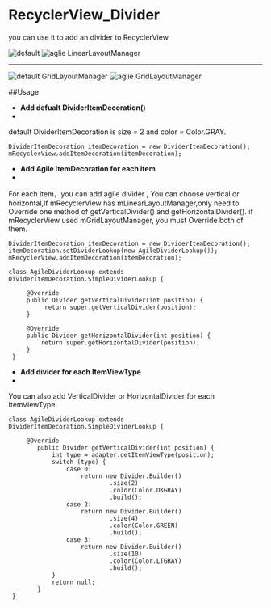 # RecyclerView_Divider

you can use it to add an divider to RecyclerView

![default](https://github.com/ChoicesWang/RecyclerView_Divider/blob/master/pictures/screen%20%281%29.png)
![aglie LinearLayoutManager](https://github.com/ChoicesWang/RecyclerView_Divider/blob/master/pictures/screen%20%282%29.png)


----------


![default GridLayoutManager](https://github.com/ChoicesWang/RecyclerView_Divider/blob/master/pictures/screen%20%283%29.png)
![aglie GridLayoutManager](https://github.com/ChoicesWang/RecyclerView_Divider/blob/master/pictures/screen%20%284%29.png)

##Usage

- **Add defualt DividerItemDecoration()**
- 
default DividerItemDecoration is size = 2 and color = Color.GRAY.
```
DividerItemDecoration itemDecoration = new DividerItemDecoration();
mRecyclerView.addItemDecoration(itemDecoration);
```

- **Add Agile ItemDecoration for each item**
- 
For each item，you can add agile divider , You can choose vertical or horizontal,If mRecyclerView 
has mLinearLayoutManager,only need to Override one method of getVerticalDivider() and getHorizontalDivider(). if mRecyclerView used mGridLayoutManager, you must Override both of them.
```
DividerItemDecoration itemDecoration = new DividerItemDecoration();
itemDecoration.setDividerLookup(new AgileDividerLookup());
mRecyclerView.addItemDecoration(itemDecoration);

class AgileDividerLookup extends DividerItemDecoration.SimpleDividerLookup {

     @Override
     public Divider getVerticalDivider(int position) {
          return super.getVerticalDivider(position);
     }
     
     @Override
     public Divider getHorizontalDivider(int position) {
         return super.getHorizontalDivider(position);
     }
 }
```
- **Add divider for each ItemViewType**
- 
You can also add VerticalDivider or HorizontalDivider for each ItemViewType.

```
class AgileDividerLookup extends DividerItemDecoration.SimpleDividerLookup {

     @Override
        public Divider getVerticalDivider(int position) {
            int type = adapter.getItemViewType(position);
            switch (type) {
                case 0:
                    return new Divider.Builder()
                            .size(2)
                            .color(Color.DKGRAY)
                            .build();
                case 2:
                    return new Divider.Builder()
                            .size(4)
                            .color(Color.GREEN)
                            .build();
                case 3:
                    return new Divider.Builder()
                            .size(10)
                            .color(Color.LTGRAY)
                            .build();
            }
            return null;
        }
 }
```
